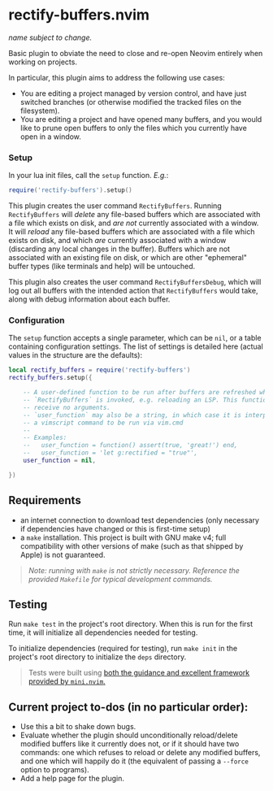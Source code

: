 # rectify-buffers.nvim

_name subject to change._

Basic plugin to obviate the need to close and re-open Neovim entirely when working on projects.

In particular, this plugin aims to address the following use cases:

- You are editing a project managed by version control, and have just switched branches (or otherwise modified the tracked files on the filesystem).
- You are editing a project and have opened many buffers, and you would like to prune open buffers to only the files which you currently have open in a window.

### Setup

In your lua init files, call the `setup` function. _E.g._:

```lua
require('rectify-buffers').setup()
```

This plugin creates the user command `RectifyBuffers`. Running `RectifyBuffers` will _delete_ any file-based buffers which are associated with a file which exists on disk, and _are not_ currently associated with a window. It will _reload_ any file-based buffers which are associated with a file which exists on disk, and which _are_ currently associated with a window (discarding any local changes in the buffer). Buffers which are not associated with an existing file on disk, or which are other "ephemeral" buffer types (like terminals and help) will be untouched.

This plugin also creates the user command `RectifyBuffersDebug`, which will log out all buffers with the intended action that `RectifyBuffers` would take, along with debug information about each buffer.

### Configuration

The `setup` function accepts a single parameter, which can be `nil`, or a table containing configuration settings. The list of settings is detailed here (actual values in the structure are the defaults):

```lua
local rectify_buffers = require('rectify-buffers')
rectify_buffers.setup({

    -- A user-defined function to be run after buffers are refreshed when
    -- `RectifyBuffers` is invoked, e.g. reloading an LSP. This function will
    -- receive no arguments.
    -- `user_function` may also be a string, in which case it is interpreted as
    -- a vimscript command to be run via vim.cmd
    --
    -- Examples:
    --   user_function = function() assert(true, 'great!') end,
    --   user_function = 'let g:rectified = "true"',
    user_function = nil,

})
```

## Requirements

- an internet connection to download test dependencies (only necessary if dependencies have changed or this is first-time setup)
- a `make` installation. This project is built with GNU make v4; full compatibility with other versions of make (such as that shipped by Apple) is not guaranteed.

> _Note: running with `make` is not strictly necessary. Reference the provided `Makefile` for typical development commands._

## Testing

Run `make test` in the project's root directory. When this is run for the first time, it will initialize all dependencies needed for testing.

To initialize dependencies (required for testing), run `make init` in the project's root directory to initialize the `deps` directory.

> Tests were built using [both the guidance and excellent framework provided by `mini.nvim`.](https://github.com/echasnovski/mini.nvim/blob/main/TESTING.md)

## Current project to-dos (in no particular order):

- Use this a bit to shake down bugs.
- Evaluate whether the plugin should unconditionally reload/delete modified buffers like it currently does not, or if it should have two commands: one which refuses to reload or delete any modified buffers, and one which will happily do it (the equivalent of passing a `--force` option to programs).
- Add a help page for the plugin.
